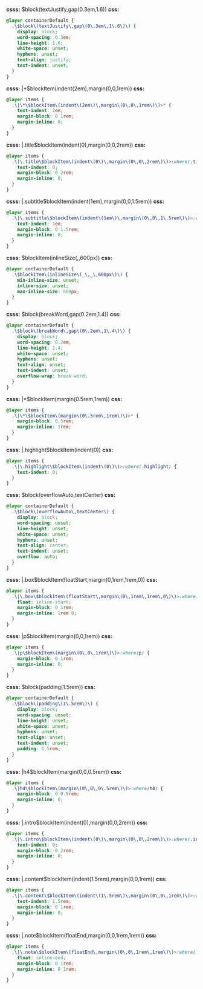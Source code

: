 **csss:** $block(textJustify,gap(0.3em,1.6))
**css:**
```css
@layer containerDefault {
  .\$block\(textJustify\,gap\(0\.3em\,1\.6\)\) {
    display: block;
    word-spacing: 0.3em;
    line-height: 1.6;
    white-space: unset;
    hyphens: unset;
    text-align: justify;
    text-indent: unset;
  }
}
```

**csss:** |*$blockItem(indent(2em),margin(0,0,1rem))
**css:**
```css
@layer items {
  .\|\*\$blockItem\(indent\(2em\)\,margin\(0\,0\,1rem\)\)>* {
    text-indent: 2em;
    margin-block: 0 1rem;
    margin-inline: 0;
  }
}
```

**csss:** |.title$blockItem(indent(0),margin(0,0,2rem))
**css:**
```css
@layer items {
  .\|\.title\$blockItem\(indent\(0\)\,margin\(0\,0\,2rem\)\)>:where(.title) {
    text-indent: 0;
    margin-block: 0 2rem;
    margin-inline: 0;
  }
}
```

**csss:** |.subtitle$blockItem(indent(1em),margin(0,0,1.5rem))
**css:**
```css
@layer items {
  .\|\.subtitle\$blockItem\(indent\(1em\)\,margin\(0\,0\,1\.5rem\)\)>:where(.subtitle) {
    text-indent: 1em;
    margin-block: 0 1.5rem;
    margin-inline: 0;
  }
}
```

**csss:** $blockItem(inlineSize(_,_,600px))
**css:**
```css
@layer containerDefault {
  .\$blockItem\(inlineSize\(_\,_\,600px\)\) {
    min-inline-size: unset;
    inline-size: unset;
    max-inline-size: 600px;
  }
}
```

**csss:** $block(breakWord,gap(0.2em,1.4))
**css:**
```css
@layer containerDefault {
  .\$block\(breakWord\,gap\(0\.2em\,1\.4\)\) {
    display: block;
    word-spacing: 0.2em;
    line-height: 1.4;
    white-space: unset;
    hyphens: unset;
    text-align: unset;
    text-indent: unset;
    overflow-wrap: break-word;
  }
}
```

**csss:** |*$blockItem(margin(0.5rem,1rem))
**css:**
```css
@layer items {
  .\|\*\$blockItem\(margin\(0\.5rem\,1rem\)\)>* {
    margin-block: 0.5rem;
    margin-inline: 1rem;
  }
}
```

**csss:** |.highlight$blockItem(indent(0))
**css:**
```css
@layer items {
  .\|\.highlight\$blockItem\(indent\(0\)\)>:where(.highlight) {
    text-indent: 0;
  }
}
```

**csss:** $block(overflowAuto,textCenter)
**css:**
```css
@layer containerDefault {
  .\$block\(overflowAuto\,textCenter\) {
    display: block;
    word-spacing: unset;
    line-height: unset;
    white-space: unset;
    hyphens: unset;
    text-align: center;
    text-indent: unset;
    overflow: auto;
  }
}
```

**csss:** |.box$blockItem(floatStart,margin(0,1rem,1rem,0))
**css:**
```css
@layer items {
  .\|\.box\$blockItem\(floatStart\,margin\(0\,1rem\,1rem\,0\)\)>:where(.box) {
    float: inline-start;
    margin-block: 0 1rem;
    margin-inline: 1rem 0;
  }
}
```

**csss:** |p$blockItem(margin(0,0,1rem))
**css:**
```css
@layer items {
  .\|p\$blockItem\(margin\(0\,0\,1rem\)\)>:where(p) {
    margin-block: 0 1rem;
    margin-inline: 0;
  }
}
```

**csss:** $block(padding(1.5rem))
**css:**
```css
@layer containerDefault {
  .\$block\(padding\(1\.5rem\)\) {
    display: block;
    word-spacing: unset;
    line-height: unset;
    white-space: unset;
    hyphens: unset;
    text-align: unset;
    text-indent: unset;
    padding: 1.5rem;
  }
}
```

**csss:** |h4$blockItem(margin(0,0,0.5rem))
**css:**
```css
@layer items {
  .\|h4\$blockItem\(margin\(0\,0\,0\.5rem\)\)>:where(h4) {
    margin-block: 0 0.5rem;
    margin-inline: 0;
  }
}
```

**csss:** |.intro$blockItem(indent(0),margin(0,0,2rem))
**css:**
```css
@layer items {
  .\|\.intro\$blockItem\(indent\(0\)\,margin\(0\,0\,2rem\)\)>:where(.intro) {
    text-indent: 0;
    margin-block: 0 2rem;
    margin-inline: 0;
  }
}
```

**csss:** |.content$blockItem(indent(1.5rem),margin(0,0,1rem))
**css:**
```css
@layer items {
  .\|\.content\$blockItem\(indent\(1\.5rem\)\,margin\(0\,0\,1rem\)\)>:where(.content) {
    text-indent: 1.5rem;
    margin-block: 0 1rem;
    margin-inline: 0;
  }
}
```

**csss:** |.note$blockItem(floatEnd,margin(0,0,1rem,1rem))
**css:**
```css
@layer items {
  .\|\.note\$blockItem\(floatEnd\,margin\(0\,0\,1rem\,1rem\)\)>:where(.note) {
    float: inline-end;
    margin-block: 0 1rem;
    margin-inline: 0 1rem;
  }
}
```